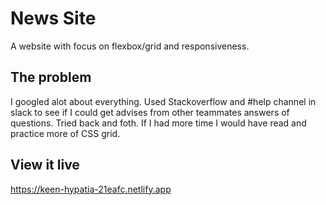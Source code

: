 # News Site

A website with focus on flexbox/grid and responsiveness.

## The problem

I googled alot about everything. Used Stackoverflow and #help channel in slack to see if I could get advises from other teammates answers of questions.
Tried back and foth. If I had more time I would have read and practice more of CSS grid.

## View it live
https://keen-hypatia-21eafc.netlify.app
